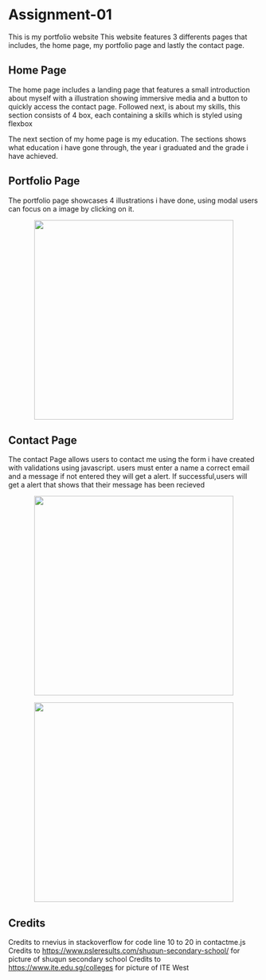 # Assignment-01
This is my portfolio website
This website features 3 differents pages that includes, the home page, my portfolio page and lastly the contact page.

## Home Page
The home page includes a landing page that features a small introduction about myself with a illustration showing immersive media and a button to quickly access the contact page.
Followed next, is about my skills, this section consists of 4 box, each containing a skills which is styled using flexbox

The next section of my home page is my education. The sections shows what education i have gone through, the year i graduated and the grade i have achieved.

## Portfolio Page
The portfolio page showcases 4 illustrations i have done, using modal users can focus on a image by clicking on it.
<p align='center'>
  <img src= https://cdn.discordapp.com/attachments/880557292578287697/916262009601949696/Screenshot_2021-12-03_173752.png width="400">
</p>


## Contact Page
The contact Page allows users to contact me using the form i have created with validations using javascript. users must enter a name a correct email and a message if not entered they will get a alert. If successful,users will get a alert that shows that their message has been recieved
<p align='center'>
  <img src= https://cdn.discordapp.com/attachments/880557292578287697/916260768742260756/Screenshot_2021-12-03_173126.png width="400">
</p>
<p align='center'>
  <img src= https://cdn.discordapp.com/attachments/880557292578287697/916260794478526464/Screenshot_2021-12-03_173241.png width="400">
</p>

## Credits
Credits to rnevius in stackoverflow for code line 10 to 20 in contactme.js
Credits to https://www.psleresults.com/shuqun-secondary-school/ for picture of shuqun secondary school
Credits to https://www.ite.edu.sg/colleges for picture of ITE West
